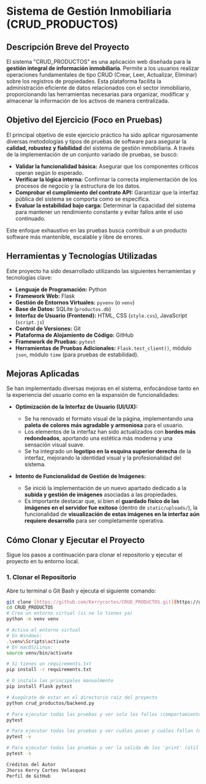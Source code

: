 # Sistema de Gestión Inmobiliaria (CRUD_PRODUCTOS)


## Descripción Breve del Proyecto

El sistema "CRUD_PRODUCTOS" es una aplicación web diseñada para la **gestión integral de información inmobiliaria**. Permite a los usuarios realizar operaciones fundamentales de tipo CRUD (Crear, Leer, Actualizar, Eliminar) sobre los registros de propiedades. Esta plataforma facilita la administración eficiente de datos relacionados con el sector inmobiliario, proporcionando las herramientas necesarias para organizar, modificar y almacenar la información de los activos de manera centralizada.

## Objetivo del Ejercicio (Foco en Pruebas)

El principal objetivo de este ejercicio práctico ha sido aplicar rigurosamente diversas metodologías y tipos de pruebas de software para asegurar la **calidad, robustez y fiabilidad** del sistema de gestión inmobiliaria. A través de la implementación de un conjunto variado de pruebas, se buscó:

* **Validar la funcionalidad básica:** Asegurar que los componentes críticos operan según lo esperado.
* **Verificar la lógica interna:** Confirmar la correcta implementación de los procesos de negocio y la estructura de los datos.
* **Comprobar el cumplimiento del contrato API:** Garantizar que la interfaz pública del sistema se comporta como se especifica.
* **Evaluar la estabilidad bajo carga:** Determinar la capacidad del sistema para mantener un rendimiento constante y evitar fallos ante el uso continuado.

Este enfoque exhaustivo en las pruebas busca contribuir a un producto software más mantenible, escalable y libre de errores.

## Herramientas y Tecnologías Utilizadas

Este proyecto ha sido desarrollado utilizando las siguientes herramientas y tecnologías clave:

* **Lenguaje de Programación:** Python
* **Framework Web:** Flask
* **Gestión de Entornos Virtuales:** `pyvenv` (o `venv`)
* **Base de Datos:** SQLite (`productos.db`)
* **Interfaz de Usuario (Frontend):** HTML, CSS (`style.css`), JavaScript (`script.js`)
* **Control de Versiones:** Git
* **Plataforma de Alojamiento de Código:** GitHub
* **Framework de Pruebas:** `pytest`
* **Herramientas de Pruebas Adicionales:** `Flask.test_client()`, módulo `json`, módulo `time` (para pruebas de estabilidad).

## Mejoras Aplicadas

Se han implementado diversas mejoras en el sistema, enfocándose tanto en la experiencia del usuario como en la expansión de funcionalidades:

* **Optimización de la Interfaz de Usuario (UI/UX):**
    * Se ha renovado el formato visual de la página, implementando una **paleta de colores más agradable y armoniosa** para el usuario.
    * Los elementos de la interfaz han sido actualizados con **bordes más redondeados**, aportando una estética más moderna y una sensación visual suave.
    * Se ha integrado un **logotipo en la esquina superior derecha** de la interfaz, mejorando la identidad visual y la profesionalidad del sistema.

* **Intento de Funcionalidad de Gestión de Imágenes:**
    * Se inició la implementación de un nuevo apartado dedicado a la **subida y gestión de imágenes** asociadas a las propiedades.
    * Es importante destacar que, si bien el **guardado físico de las imágenes en el servidor fue exitoso** (dentro de `static/uploads/`), la funcionalidad de **visualización de estas imágenes en la interfaz aún requiere desarrollo** para ser completamente operativa.

## Cómo Clonar y Ejecutar el Proyecto

Sigue los pasos a continuación para clonar el repositorio y ejecutar el proyecto en tu entorno local.

### 1. Clonar el Repositorio

Abre tu terminal o Git Bash y ejecuta el siguiente comando:

```bash
git clone [https://github.com/Kerrycortes/CRUD_PRODUCTOS.git](https://github.com/Kerrycortes/CRUD_PRODUCTOS.git)
cd CRUD_PRODUCTOS
# Crea un entorno virtual (si no lo tienes ya)
python -m venv venv

# Activa el entorno virtual
# En Windows:
.\venv\Scripts\activate
# En macOS/Linux:
source venv/bin/activate

# Si tienes un requirements.txt
pip install -r requirements.txt

# O instala las principales manualmente
pip install Flask pytest

# Asegúrate de estar en el directorio raíz del proyecto
python crud_productos/backend.py

# Para ejecutar todas las pruebas y ver solo los fallos (comportamiento por defecto)
pytest

# Para ejecutar todas las pruebas y ver cuáles pasan y cuáles fallan (modo verbose)
pytest -v

# Para ejecutar todas las pruebas y ver la salida de los 'print' (útil para la prueba de estabilidad)
pytest -s

Créditos del Autor
Jhorss Kerry Cortes Velasquez
Perfil de GitHub
